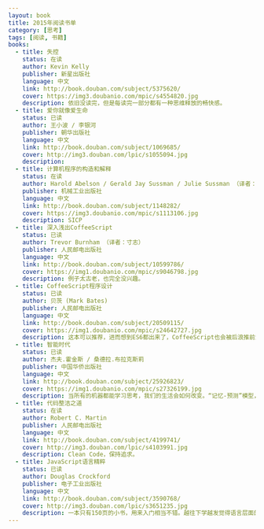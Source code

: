 ```yaml
---
layout: book
title: 2015年阅读书单
category: [思考]
tags: [阅读, 书籍]
books:
  - title: 失控
    status: 在读
    author: Kevin Kelly
    publisher: 新星出版社
    language: 中文
    link: http://book.douban.com/subject/5375620/
    cover: https://img3.doubanio.com/mpic/s4554820.jpg
    description: 依旧没读完，但是每读完一部分都有一种思维释放的畅快感。
  - title: 爱你就像爱生命
    status: 已读
    author: 王小波 / 李银河
    publisher: 朝华出版社
    language: 中文
    link: http://book.douban.com/subject/1069685/
    cover: http://img3.douban.com/lpic/s1055094.jpg
    description:
  - title: 计算机程序的构造和解释
    status: 在读
    author: Harold Abelson / Gerald Jay Sussman / Julie Sussman （译者： 裘宗燕）
    publisher: 机械工业出版社
    language: 中文
    link: http://book.douban.com/subject/1148282/
    cover: https://img3.doubanio.com/mpic/s1113106.jpg
    description: SICP
  - title: 深入浅出CoffeeScript
    status: 已读
    author: Trevor Burnham （译者：寸志）
    publisher: 人民邮电出版社
    language: 中文
    link: http://book.douban.com/subject/10599786/
    cover: https://img1.doubanio.com/mpic/s9046798.jpg
    description: 例子太古老，也完全没兴趣。
  - title: CoffeeScript程序设计
    status: 已读
    author: 贝茨 (Mark Bates)
    publisher: 人民邮电出版社
    language: 中文
    link: http://book.douban.com/subject/20509115/
    cover: https://img1.doubanio.com/mpic/s24642727.jpg
    description: 这本可以推荐，进而想到ES6都出来了，CoffeeScript也会被后浪推前浪了吧。
  - title: 智能时代
    status: 已读
    author: 杰夫.霍金斯 / 桑德拉.布拉克斯莉
    publisher: 中国华侨出版社
    language: 中文
    link: http://book.douban.com/subject/25926823/
    cover: https://img1.doubanio.com/mpic/s27326199.jpg
    description: 当所有的机器都能学习思考，我们的生活会如何改变。“记忆-预测”模型，太棒！描述了人脑如何工作以及机器学习长期没有进步的原因。
  - title: 代码整洁之道
    status: 在读
    author: Robert C. Martin
    publisher: 人民邮电出版社
    language: 中文
    link: http://book.douban.com/subject/4199741/
    cover: http://img3.douban.com/lpic/s4103991.jpg
    description: Clean Code，保持追求。
  - title: JavaScript语言精粹
    status: 已读
    author: Douglas Crockford
    publisher: 电子工业出版社
    language: 中文
    link: http://book.douban.com/subject/3590768/
    cover: http://img3.douban.com/lpic/s3651235.jpg
    description: 一本只有150页的小书，用来入门相当不错。越往下学越发觉得语言层面的东西不重要，了解到一定的语言特性即可，写代码才是关键。
---
```

